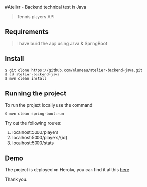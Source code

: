 #Atelier - Backend technical test in Java

> Tennis players API

## Requirements

> I have build the app using Java & SpringBoot

## Install

    $ git clone https://github.com/mluneau/atelier-backend-java.git
    $ cd atelier-backend-java
    $ mvn clean install

## Running the project

To run the project locally use the command

    $ mvn clean spring-boot:run

Try out the following routes: 

1. localhost:5000/players
2. localhost:5000/players/{id}
3. localhost:5000/stats

## Demo
The project is deployed on Heroku, you can find it at this [here](https://atelier-backend-java.herokuapp.com/)

Thank you.
